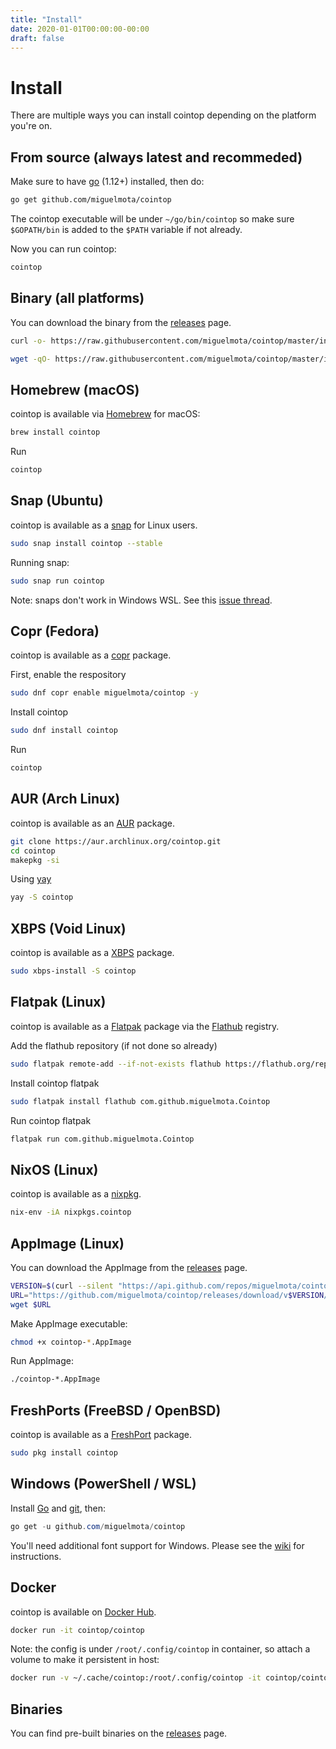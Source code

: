 ```yaml
---
title: "Install"
date: 2020-01-01T00:00:00-00:00
draft: false
---
```

# Install

There are multiple ways you can install cointop depending on the platform you're on.

## From source (always latest and recommeded)

Make sure to have [go](https://golang.org/) (1.12+) installed, then do:

```bash
go get github.com/miguelmota/cointop
```

The cointop executable will be under `~/go/bin/cointop` so make sure `$GOPATH/bin` is added to the `$PATH` variable if not already.

Now you can run cointop:

```bash
cointop
```

## Binary (all platforms)

You can download the binary from the [releases](https://github.com/miguelmota/cointop/releases) page.

```bash
curl -o- https://raw.githubusercontent.com/miguelmota/cointop/master/install.sh | bash
```

```bash
wget -qO- https://raw.githubusercontent.com/miguelmota/cointop/master/install.sh | bash
```

## Homebrew (macOS)

cointop is available via [Homebrew](https://formulae.brew.sh/formula/cointop) for macOS:

```bash
brew install cointop
```

Run

```bash
cointop
```

## Snap (Ubuntu)

cointop is available as a [snap](https://snapcraft.io/cointop) for Linux users.

```bash
sudo snap install cointop --stable
```

Running snap:

```bash
sudo snap run cointop
```

Note: snaps don't work in Windows WSL. See this [issue thread](https://forum.snapcraft.io/t/windows-subsystem-for-linux/216).

## Copr (Fedora)

cointop is available as a [copr](https://copr.fedorainfracloud.org/coprs/miguelmota/cointop/) package.

First, enable the respository

```bash
sudo dnf copr enable miguelmota/cointop -y
```

Install cointop

```bash
sudo dnf install cointop
```

Run

```bash
cointop
```

## AUR (Arch Linux)

cointop is available as an [AUR](https://aur.archlinux.org/packages/cointop) package.

```bash
git clone https://aur.archlinux.org/cointop.git
cd cointop
makepkg -si
```

Using [yay](https://github.com/Jguer/yay)

```bash
yay -S cointop
```

## XBPS (Void Linux)

cointop is available as a [XBPS](https://voidlinux.org/packages/) package.

```bash
sudo xbps-install -S cointop
```

## Flatpak (Linux)

cointop is available as a [Flatpak](https://flatpak.org/) package via the [Flathub](https://flathub.org/apps/details/com.github.miguelmota.Cointop) registry.

Add the flathub repository (if not done so already)

```bash
sudo flatpak remote-add --if-not-exists flathub https://flathub.org/repo/flathub.flatpakrepo
```

Install cointop flatpak

```bash
sudo flatpak install flathub com.github.miguelmota.Cointop
```

Run cointop flatpak

```bash
flatpak run com.github.miguelmota.Cointop
```

## NixOS (Linux)

cointop is available as a [nixpkg](https://search.nixos.org/packages?channel=unstable&show=cointop&from=0&size=30&sort=relevance&query=cointop).

```bash
nix-env -iA nixpkgs.cointop
```

## AppImage (Linux)

You can download the AppImage from the [releases](https://github.com/miguelmota/cointop/releases) page.

```bash
VERSION=$(curl --silent "https://api.github.com/repos/miguelmota/cointop/releases/latest" | grep -Po --color=never '"tag_name": ".\K.*?(?=")')
URL="https://github.com/miguelmota/cointop/releases/download/v$VERSION/cointop-v$VERSION.glibc2.32-x86_64.AppImage"
wget $URL
```

Make AppImage executable:

```bash
chmod +x cointop-*.AppImage
```

Run AppImage:

```bash
./cointop-*.AppImage
```

## FreshPorts (FreeBSD / OpenBSD)

cointop is available as a [FreshPort](https://www.freshports.org/finance/cointop/) package.

```bash
sudo pkg install cointop
```

## Windows (PowerShell / WSL)

Install [Go](https://golang.org/doc/install) and [git](https://git-scm.com/download/win), then:

```powershell
go get -u github.com/miguelmota/cointop
```

You'll need additional font support for Windows. Please see the [wiki](https://github.com/miguelmota/cointop/wiki/Windows-Command-Prompt-and-WSL-Font-Support) for instructions.

## Docker

cointop is available on [Docker Hub](https://hub.docker.com/r/cointop/cointop).

```bash
docker run -it cointop/cointop
```

Note: the config is under `/root/.config/cointop` in container, so attach a volume to make it persistent in host:

```bash
docker run -v ~/.cache/cointop:/root/.config/cointop -it cointop/cointop
```

## Binaries

You can find pre-built binaries on the [releases](https://github.com/miguelmota/cointop/releases) page.
